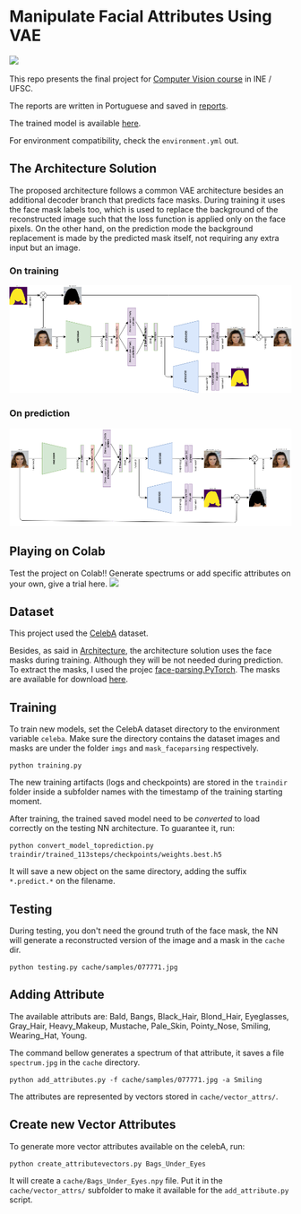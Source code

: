 # Manipulate Facial Attributes Using VAE

[![](https://colab.research.google.com/assets/colab-badge.svg)](https://colab.research.google.com/drive/1auI8GsWtazP_FHHOX0iAZ6cyC2NX3cZE?usp=sharing)

This repo presents the final project for [Computer Vision course](https://www.inf.ufsc.br/~aldo.vw/visao/) in INE / UFSC.  

The reports are written in Portuguese and saved in [reports](./reports).  

The trained model is available [here](traindir/trained_113steps/checkpoints/weights.111-1.25-1.30-1.13-0.08-0.10-0.00.h5).  

For environment compatibility, check the `environment.yml` out.  
  

## The Architecture Solution

The proposed architecture follows a common VAE architecture besides an additional decoder branch that predicts face masks. During training it uses the face mask labels too, which is used to replace the background of the reconstructed image such that the loss function is applied only on the face pixels. On the other hand, on the prediction mode the background replacement is made by the predicted mask itself, not requiring any extra input but an image.

### On training

<img src="reports/pics/VAE_Architecture_Short.png" width="700"/>

### On prediction

<img src="reports/pics/VAE_Architecture_Short_Predict.png" width="700"/>

## Playing on Colab

Test the project on Colab!! Generate spectrums or add specific attributes on your own, give a trial here. [![](https://colab.research.google.com/assets/colab-badge.svg)](https://colab.research.google.com/drive/1auI8GsWtazP_FHHOX0iAZ6cyC2NX3cZE?usp=sharing)

## Dataset 

This project used the [CelebA](http://mmlab.ie.cuhk.edu.hk/projects/CelebA.html) dataset.  

Besides, as said in [Architecture](#architecture), the architecture solution uses the face masks during training. Although they will be not needed during prediction. To extract the masks, I used the projec [face-parsing.PyTorch](https://github.com/zllrunning/face-parsing.PyTorch). The masks are available for download [here](https://drive.google.com/file/d/1BJsxPWnBWxYWHRqMrhjBj3f324SHhBQp/view?usp=sharing).  

## Training

To train new models, set the CelebA dataset directory to the environment variable `celeba`. Make sure the directory contains the dataset images and masks are under the folder `imgs` and `mask_faceparsing` respectively.  
```
python training.py
```

The new training artifacts (logs and checkpoints) are stored in the `traindir` folder inside a subfolder names with the timestamp of the training starting moment.  

After training, the trained saved model need to be *converted* to load correctly on the testing NN architecture. To guarantee it, run:  
``` 
python convert_model_toprediction.py traindir/trained_113steps/checkpoints/weights.best.h5
```
It will save a new object on the same directory, adding the suffix `*.predict.*` on the filename.  

## Testing

During testing, you don't need the ground truth of the face mask, the NN will generate a reconstructed version of the image and a mask in the `cache` dir.  
```
python testing.py cache/samples/077771.jpg
```

## Adding Attribute

The available attributs are: Bald, Bangs, Black_Hair, Blond_Hair, Eyeglasses, Gray_Hair, Heavy_Makeup, Mustache, Pale_Skin, Pointy_Nose, Smiling, Wearing_Hat, Young.  

The command bellow generates a spectrum of that attribute, it saves a file `spectrum.jpg` in the `cache` directory.  

```
python add_attributes.py -f cache/samples/077771.jpg -a Smiling
```

The attributes are represented by vectors stored in `cache/vector_attrs/`.  

## Create new Vector Attributes  

To generate more vector attributes available on the celebA, run:  
```
python create_attributevectors.py Bags_Under_Eyes 
```

It will create a `cache/Bags_Under_Eyes.npy` file. Put it in the `cache/vector_attrs/` subfolder to make it available for the `add_attribute.py` script.  
